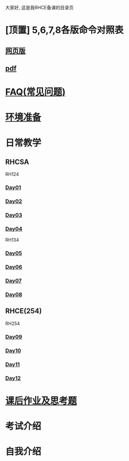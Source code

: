 大家好, 这是我RHCE备课的目录页
# [顶置] 5,6,7,8各版命令对照表
## [网页版](https://access.redhat.com/articles/1189123)
## [pdf](res/rhel_5_6_7_8_cheatsheet_a4_0519.pdf)
# [FAQ(常见问题)](FAQ/FAQ.md)
# [环境准备](preparation/preparation.md)

# 日常教学
## RHCSA
RH124
### [Day01](Day01/Day01.md)
### [Day02](Day02/usergroup_filepermission_process_service.md)
### [Day03](Day03/ssh_log_networking_archive.md)
### [Day04](Day04/yum_df_mount_ln_find_kvm.md)

RH134
### [Day05](Day05/kickstart_regex_vim_cron_at.md)
### [Day06](Day06/nice_ACL_SELinux_ldap_kerberos.md)
### [Day07](Day07/disk_lvm_nfs_samba.md)
### [Day08](Day08/boot_troubleshotting_firewalld_sa2_review.md)

## RHCE(254)
RH254
### [Day09](Day09/systemd_ipv6_teamd_firewalld.md)
### [Day10](Day10/dns_mail_iscis_nfs.md)
### [Day11](Day11/mariaDB_httpd_bash.md)
### [Day12](Day12/wsgi_bash_docker.md)

# [课后作业及思考题](Homework/1704_20190521.md)

# 考试介绍
# 自我介绍
